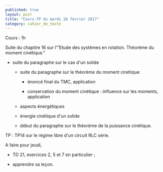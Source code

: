 ```yaml
---
published: true
layout: post
title: "Cours-TP du mardi 28 février 2017"
category: cahier_de_texte
---
```

Cours : 1h

Suite du chapitre 16 sur l'"Etude des systèmes en rotation. Théorème du moment cinétique."

- suite du paragraphe sur le cas d'un solide

  - suite du paragraphe sur le théorème du moment cinétique

    - énoncé final du TMC, application

    - conservation du moment cinétique : influence sur les moments, application

  - aspects énergétiques

   - énergie cinétique d'un solide

   - début du paragraphe sur le théorème de la puissance cinétique.
    
TP : TP14 sur le régime libre d'un circuit RLC série.

A faire pour jeudi, 

  - TD 21, exercices 2, 5 et 7 en particulier ;

  - apprendre sa leçon. 

